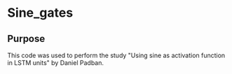 
# Sine_gates

## Purpose

This code was used to perform the study "Using sine as activation function in LSTM units" by Daniel Padban.
